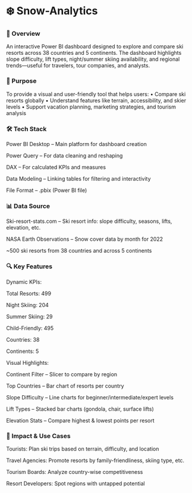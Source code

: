 # ❄️ Snow-Analytics
### 📌 Overview
An interactive Power BI dashboard designed to explore and compare ski resorts across 38 countries and 5 continents. The dashboard highlights slope difficulty, lift types, night/summer skiing availability, and regional trends—useful for travelers, tour companies, and analysts.

### 🧩 Purpose
To provide a visual and user-friendly tool that helps users:
• Compare ski resorts globally
• Understand features like terrain, accessibility, and skier levels
• Support vacation planning, marketing strategies, and tourism analysis

### 🛠️ Tech Stack
Power BI Desktop – Main platform for dashboard creation

Power Query – For data cleaning and reshaping

DAX – For calculated KPIs and measures

Data Modeling – Linking tables for filtering and interactivity

File Format – .pbix (Power BI file)

### 📊 Data Source
Ski-resort-stats.com – Ski resort info: slope difficulty, seasons, lifts, elevation, etc.

NASA Earth Observations – Snow cover data by month for 2022

~500 ski resorts from 38 countries and across 5 continents

### 🔍 Key Features
Dynamic KPIs:

Total Resorts: 499

Night Skiing: 204

Summer Skiing: 29

Child-Friendly: 495

Countries: 38

Continents: 5

Visual Highlights:

Continent Filter – Slicer to compare by region

Top Countries – Bar chart of resorts per country

Slope Difficulty – Line charts for beginner/intermediate/expert levels

Lift Types – Stacked bar charts (gondola, chair, surface lifts)

Elevation Stats – Compare highest & lowest points per resort

### 🚀 Impact & Use Cases
Tourists: Plan ski trips based on terrain, difficulty, and location

Travel Agencies: Promote resorts by family-friendliness, skiing type, etc.

Tourism Boards: Analyze country-wise competitiveness

Resort Developers: Spot regions with untapped potential
